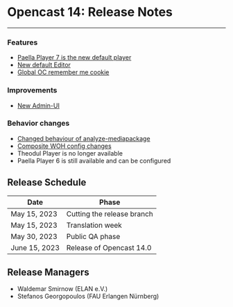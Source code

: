# Opencast 14: Release Notes
-------------

### Features
- [Paella Player 7 is the new default player](releasenotes/paella7.txt)
- [New default Editor](releasenotes/editor.txt)
- [Global OC remember me cookie](releasenotes/global-oc-remember-me-cookie.txt)

### Improvements
- [New Admin-UI](../releasenotes/new-admin-ui.txt)

### Behavior changes
- [Changed behaviour of analyze-mediapackage](releasenotes/analyze-mediapackage)
- [Composite WOH config changes](releasenotes/composite-woh-config-changes)
- Theodul Player is no longer available
- Paella Player 6 is still available and can be configured

Release Schedule
----------------

| Date          | Phase                      |
|---------------|----------------------------|
| May 15, 2023  | Cutting the release branch |
| May 15, 2023  | Translation week           |
| May 30, 2023  | Public QA phase            |
| June 15, 2023 | Release of Opencast 14.0   |

Release Managers
----------------

- Waldemar Smirnow (ELAN e.V.)
- Stefanos Georgopoulos (FAU Erlangen Nürnberg)
